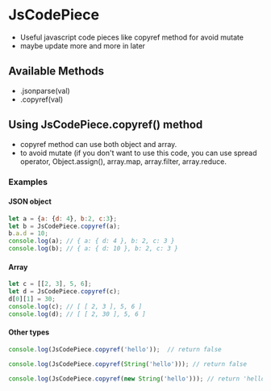 # JsCodePiece
- Useful javascript code pieces like copyref method for avoid mutate
- maybe update more and more in later

## Available Methods
- .jsonparse(val)
- .copyref(val)

## Using JsCodePiece.copyref() method
- copyref method can use both object and array.
- to avoid mutate (if you don't want to use this code, you can use spread operator, Object.assign(), array.map, array.filter, array.reduce.

### Examples

#### JSON object
```javascript
let a = {a: {d: 4}, b:2, c:3};
let b = JsCodePiece.copyref(a);
b.a.d = 10;
console.log(a); // { a: { d: 4 }, b: 2, c: 3 }
console.log(b); // { a: { d: 10 }, b: 2, c: 3 }
```

#### Array
```javascript
let c = [[2, 3], 5, 6];
let d = JsCodePiece.copyref(c);
d[0][1] = 30;
console.log(c); // [ [ 2, 3 ], 5, 6 ]
console.log(d); // [ [ 2, 30 ], 5, 6 ]
```

#### Other types
```javascript
console.log(JsCodePiece.copyref('hello'));  // return false

console.log(JsCodePiece.copyref(String('hello'))); // return false

console.log(JsCodePiece.copyref(new String('hello'))); // return 'hello'
```

